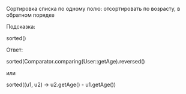  Сортировка списка по одному полю:
 отсортировать по возрасту, в обратном порядке
 
Подсказка:
<div class="hint">
sorted()
</div>

Ответ:
<div class="hint">
sorted(Comparator.comparing(User::getAge).reversed()

или

sorted((u1, u2) -> u2.getAge() - u1.getAge())

</div>
